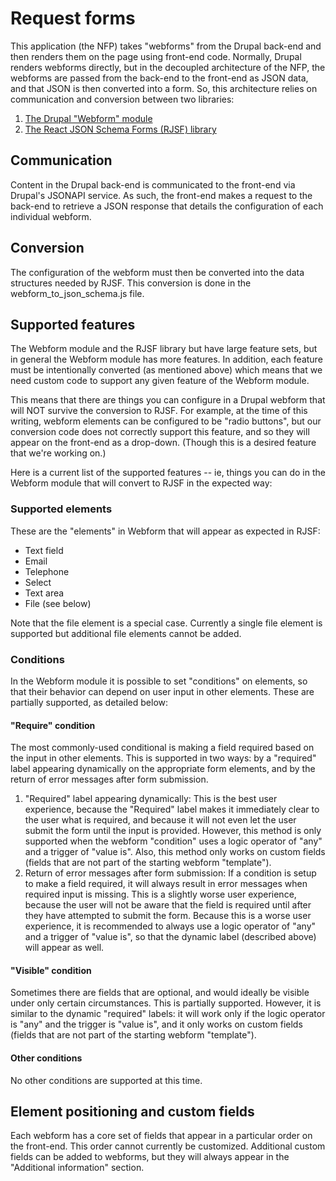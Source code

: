 # Request forms

This application (the NFP) takes "webforms" from the Drupal back-end and then renders
them on the page using front-end code. Normally, Drupal renders webforms
directly, but in the decoupled architecture of the NFP, the webforms are
passed from the back-end to the front-end as JSON data, and that JSON is then
converted into a form. So, this architecture relies on communication and
conversion between two libraries:

1. [The Drupal "Webform" module](https://www.drupal.org/project/webform)
2. [The React JSON Schema Forms (RJSF) library](https://rjsf-team.github.io/react-jsonschema-form/docs/)

## Communication

Content in the Drupal back-end is communicated to the front-end via
Drupal's JSONAPI service. As such, the front-end makes a request to the
back-end to retrieve a JSON response that details the configuration of each
individual webform.

## Conversion

The configuration of the webform must then be converted into the data structures
needed by RJSF. This conversion is done in the webform_to_json_schema.js file.

## Supported features

The Webform module and the RJSF library but have large feature sets, but in
general the Webform module has more features. In addition, each feature must
be intentionally converted (as mentioned above) which means that we need custom
code to support any given feature of the Webform module.

This means that there are things you can configure in a Drupal webform that will
NOT survive the conversion to RJSF. For example, at the time of this writing,
webform elements can be configured to be "radio buttons", but our conversion
code does not correctly support this feature, and so they will appear on the
front-end as a drop-down. (Though this is a desired feature that we're working
on.)

Here is a current list of the supported features -- ie, things you can do in
the Webform module that will convert to RJSF in the expected way:

### Supported elements

These are the "elements" in Webform that will appear as expected in RJSF:

* Text field
* Email
* Telephone
* Select
* Text area
* File (see below)

Note that the file element is a special case. Currently a single file element is
supported but additional file elements cannot be added.

### Conditions

In the Webform module it is possible to set "conditions" on elements, so that
their behavior can depend on user input in other elements. These are partially
supported, as detailed below:

#### "Require" condition

The most commonly-used conditional is making a field required based on the input
in other elements. This is supported in two ways: by a "required" label
appearing dynamically on the appropriate form elements, and by the return of
error messages after form submission.

1. "Required" label appearing dynamically: This is the best user experience,
because the "Required" label makes it immediately clear to the user what is
required, and because it will not even let the user submit the form until the
input is provided. However, this method is only supported when the webform
"condition" uses a logic operator of "any" and a trigger of "value is". Also,
this method only works on custom fields (fields that are not part of the
starting webform "template").
2. Return of error messages after form submission: If a condition is setup to
make a field required, it will always result in error messages when required
input is missing. This is a slightly worse user experience, because the user
will not be aware that the field is required until after they have attempted
to submit the form. Because this is a worse user experience, it is recommended
to always use a logic operator of "any" and a trigger of "value is", so that
the dynamic label (described above) will appear as well.

#### "Visible" condition

Sometimes there are fields that are optional, and would ideally be visible under
only certain circumstances. This is partially supported. However, it is similar
to the dynamic "required" labels: it will work only if the logic operator is
"any" and the trigger is "value is", and it only works on custom fields (fields
that are not part of the starting webform "template").

#### Other conditions

No other conditions are supported at this time.

## Element positioning and custom fields

Each webform has a core set of fields that appear in a particular order on
the front-end. This order cannot currently be customized. Additional custom
fields can be added to webforms, but they will always appear in the "Additional
information" section.
